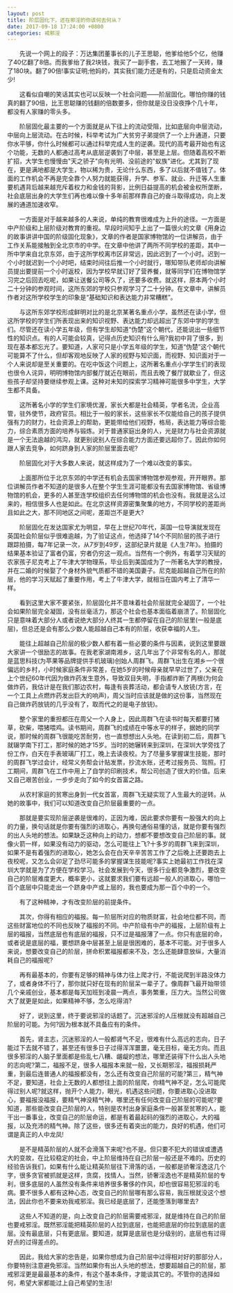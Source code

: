 ```yaml
---
layout: post
title: 阶层固化下，还在邪淫的你该何去何从？
date: 2017-09-18 17:24:00 +0800
categories: 戒邪淫
---
```


　　先说一个网上的段子：万达集团董事长的儿子王思聪，他爹给他5个亿，他赚了40亿翻了8倍。而我爹绐了我2块钱，我买了一副手套，去工地搬了一天砖，赚了180块。翻了90倍!事实证明;他妈的，其实我们能力还是有的，只是启动资金太少!
　　这看似自嘲的笑话其实也可以反映一个社会问题——阶层固化。哪怕你赚的钱真的翻了90倍，比王思聪赚的钱翻的倍数要多，但你就是没日没夜挣个几十年，都没有人家赚的零头多。
　　阶层固化最主要的一个方面就是从下往上的流动受阻，比如底层向中层流动，中层向上层流动。在古时候，科举考试为广大贫穷子弟提供了一个上升通道，只要你水平够，你什么时候都可以通过科举完成人生的逆袭。现代的高考最开始也有这个功能，无数的人都通过高考从底层逆袭到了中层，甚至是上层。但随着高校不断扩招，大学生也慢慢由"天之骄子"向有光明、没前途的"蚁族"进化。尤其到了现在，更是满地都是大学生，物以稀为贵，无论什么东西，多了以后就不值钱了。体面的工作机会不再是完全靠个人努力就能获得，升学、参军、就业、升迁等人生重要机遇背后越来越充斥着权力和金钱的背影，比例日益提高的机会被金权所垄断，社会底层出身的大学生们再也难以像十多年前那样靠自己的奋斗取得成功，向上发展的通道加速收窄。
　　一方面是对于越来越多的人来说，单纯的教育很难成为上升的途径。一方面是中产阶级和上层阶级对教育的重视。早段时间知乎上出了一篇很火的文章《用身边的故事讲讲中国的阶级固化现象》，文章的作者是国家博物馆的一位讲解员，由于工作关系能接触到全北京市的中学。在文章中他讲了两所不同学校的差距，其中一所中学来自北京东郊，由于这所学校离市区非常远，因此迟到了一个小时。迟到一个小时就迟到一个小时吧，结束时间往后推一个小时就行，哪知带队老师却向讲解员提出要提前一个小时返校，因为学校早就订好了营养餐，就等同学们在博物馆学习完之后回去吃呢，如果让送餐公司等久了，还要多收费。就这样，原本两个小时二十分钟的参观时间，这所东郊的学校只参观学习了二十分钟。在文章中，讲解员作者对这所学校学生的印象是“基础知识和表达能力非常糟糕”。
　　与这所东郊学校形成鲜明对比的是北京某著名重点小学，虽然还在读小学，但这所学校的学生们所表现出来的知识视野、表达能力却远超出了东郊中学的学生们。尽管还在读小学五年级，但有学生却知道“伪楚”这个朝代，还能说出一些细节性的知识点。有的人可能会较真，记得点历史知识有什么用?我初中背了很多，到现在基本都忘光了。要知道，人家可只是小学五年级的学生，知道“伪楚”这个朝代可能算不了什么，但却客观地反映了人家的视野与知识面，而视野、知识面对于一个人来说却是至关重要的。在吃中饭这个问题上，这所著名重点小学学生们的表现也很令人诧异，明明博物馆内部餐厅就近在眼前，而且去晚了餐厅就歇业了，但这些孩子却坚持要继续参观上课。这种对未知的探索学习精神可能很多中学生，大学生都不具备。
　　这所著名小学的学生们家境优渥，家长大都是社会精英，学者名流，企业高管，驻外使节，政府官员。相比于一般的家长，这些家长不仅能给自己的孩子提供强有力的财力，社会资源上的帮助，更能带给他们视野，格局，表达能力等综合能力，综合素质方面的培养与锻炼。对于普通家庭出身的人，光是财力与社会资源就是一个无法逾越的鸿沟，就更别说别人在综合能力方面还要远超你了。因此你如何跟人家去竞争，如何跻身到人家的阶层里面去呢?
　　阶层固化对于大多数人来说，就这样成为了一个难以改变的事实。
　　上面那所位于北京东郊的中学还有机会去国家博物馆参观参观，开开眼界。那位讲解员作者不知道的是很多人在整个学生生涯可能都没有去国家博物馆、省级博物馆的机会，更多的人甚至连学校组织去任何博物馆的机会也没有。我就是这么过来的，相信很多人也是如此。在北京这样资源密集聚集的地方，不同学校的差距尚且如此之大，那不同地区之间呢，差距岂不是更大?
　　阶层固化在发达国家尤为明显，早在上世纪70年代，英国一位导演就发现在英国社会阶层似乎很难逾越，为了验证这点，他选择了14个不同阶层的孩子进行跟踪拍摄，每7年记录一次，从7岁到49岁，这部纪录片就是《人生7年》。拍摄的结果基本验证了富者仍富，穷者仍穷这一观点。当然有一个例外，有着学习天赋的农家孩子尼克考上了牛津大学物理系，毕业后到美国成为了一所著名大学的教授，并在二婚的时候娶了个身材外貌气质都不错的美国妻子。尼克能超越自己所在的阶层，他的学习天赋起了重要作用，考上了牛津大学，就相当在国内考上了清华一样。
　　看到这里大家不要紧张，阶层固化并不意味着社会阶层就完全凝固了，一个社会如果阶层完全凝固，没有丝毫活力，那这个社会也基本面临着崩溃了。阶层固化只是意味着大部分人或者说绝大部分人终其一生都停留在自己的阶层里(一般是底层)，但总还是会有那么少数人能超越自己本有的阶层，收获幸福的人生。
　　能往上超越自己阶层的极少数人都有着一些必要的条件与因素，说到这里要跟大家讲一个很励志的故事。在我老家湖南湘乡，这几年出了个非常有名的人，那就是蓝思科技(为苹果等品牌提供手机玻璃)创始人周群飞。周群飞出生在湘乡一个很偏远的乡村，小时候家庭条件非常差，在她5岁的时候母亲就早早过世了，父亲在上个世纪60年代因为做炸药发生意外，导致双目失明，手指都炸断了两根(为何会做炸药，我估计是在我们那边农村，每逢有丧葬活动，都会请专人放铳(方言，在一个工具上点燃炸药发出巨大的响声)，周父当时应该就是做的这份事，当然现在自己做炸药放铳的几乎没有了，取而代之的是电子放铳)。
　　整个家里的重担都压在周父一个人身上，因此周群飞在读书时每天都要打猪草，砍柴，喂猪喂鸡。读书期间，周群飞的成绩在中等水平的样子，据她的同学说，那时候的周群飞很能吃苦耐劳，也一直想想出人头地。在读到初二后，周群飞就辍学南下打工，那时候的她才15岁。当时的她辗转来到深圳，在深圳大学旁找了份工作，白天在手表玻璃厂打工，晚上去读夜校。为了尽量多掌握谋生技能，那时的周群飞学过会计，经常义务帮会计贴发票，抄流水账，还考过报务员、驾照。打工期间，周群飞在工作中用上了自学的印刷技术，帮公司创造了很大的价值。后来又自己艰苦创业，一步步走向了如今的女首富之路。
　　从农村家庭的贫寒出身到一代女首富，周群飞无疑实现了人生最大的逆转。从她的故事中，我们可以知道改变自己阶层最重要的一点。
　　那就是要实现阶层逆袭是很难的，正因为难，因此要求你要有一股强大的向上的力量，换句话就是你要有强烈的进取心，再换句通俗易懂的话，就是你要有强烈的出人头地的想法。如果缺乏这种向上的动力，想都不要想改变自己阶层的事。就像火箭一样，如果没有动力的驱动，怎么可能往上飞?十多岁的周群飞来到深圳，如果不是有着强烈的进取心，她怎么会在白天辛辛苦苦工作了之后晚上还要跑去上夜校呢，又怎么会卯足了劲尽可能多的掌握谋生技能呢?事实上她最初工作找在深圳大学就是为了方便在学校学习。社会发展到今天，很多行业都竞争激烈，要改变自己的阶层难度更大，概率更小，这就要求我们要有远超一般人的进取心，哪怕一百个底层中只能走出一个跻身中产或上层的，我也要成为那一百个中的一个。
　　有了这种精神，才有改变阶层的前提条件。
　　其次，你得有相应的福报。每一阶层所对应的物质财富，社会地位都不同，而这些财富地位的不同也反映了福报的不同。中产阶级有中产的福报，上层阶级有上层的福报，当然底层也有底层的福报，只不过是福报薄了一点。你只有底层的命，或者说是底层的福，要想跻身中层甚至上层是很困难的，基本不可能。对于很多人来说，想要改变自己的阶层，拼命积累福报都来不及，怎么还能肆意放纵，大量消耗自己的福报呢?
　　再有最基本的，你要有足够的精神与体力往上爬才行，不能说爬到半路没体力了，或者身体不行了，那你就只好在现有的阶层呆一辈子了。像周群飞最开始带领几个亲戚创业，基本都是每天加班到凌晨一两点，事务繁重，压力大。当然公司做大了就更是如此，如果精神不够，怎么吃得消?
　　好了，说到这里，终于要说邪淫的话题了。沉迷邪淫的人压根就没有超越自己阶层的可能。为何?因为根本就不具备应有的条件。
　　首先，肾主志，沉迷邪淫的人一般都肾气不足，很难有什么高远的志向，日子能过下去就不错了，甚至还有很多日子过得浑浑噩噩，毫无目标，毫无方向。而且很多邪淫的人脑子里面都是些乱七八糟、龌龊的想法，哪里还装得下什么出人头地的志向呢?第二，福报不足，很多人福报本来就一般，又长期邪淫，福报损耗严重，到最后连普通人的福报都没有，怎么还有改变自己阶层的可能?第三，精气神不足，要知道，社会上无数的人都想往上面的阶层爬，你精气神不足，怎么可能爬得过别人呢?就这样，抛开个人能力，眼光，机遇这些问题，你要进取心没进取心，要福报没福报，要精气神没精气神，哪里还有任何改变自己阶层的可能呢?要知道，那些能改变自己阶层的人，特别是农村出身家庭条件一般甚至贫寒的人，能干出一番事业，改变自己的阶层命运，都是有着最起码的强烈的进取心，大的福报，以及充沛的精气神。除了这些，很多还有着突出的能力，良好的机遇，他们可谓是真正的人中龙凤!
　　是不是精英阶层的人就不会滑落下来呢?也不是。但只要不犯大的错误或遭遇大的变故，在比较稳定的社会，中上阶层维持在自己阶层一般还是不难的。历史的经验告诉我们，如果有什么能让精英阶层往下滑落的话，一般都是骄奢淫逸这几个字，很多贪官被抓就是这样，贪腐，找情人。当然，骄奢淫逸也不是精英阶层的专利，很多底层的人虽然没有条件来培养很多奢侈的作风，却也很容易犯邪淫的毛病。要不很多人都有这种心态，改变自己的阶层哪有那么容易，我压根就没这个想法，因此你也不要来劝我戒邪淫。我已经是底层了，还能堕落到哪里去?
　　这些人不知道的是，向上改变自己的阶层需要戒邪淫，就是维持在自己的阶层也要戒邪淫。既然邪淫能把精英阶层的人拉到底层，也能把底层的你拉到底层的底层。没有最底层，只有更底层。要知道，就算是底层也是分级别的，底层也有过得好点的过得差点的。
　　因此，我给大家的忠告是，如果你想成为自己阶层中过得相对好的那部分人，你要特别注意避免邪淫。当然如果你有出人头地的想法，想要超越自己的阶层，那戒邪淫更是最最基本的条件，有这个基本条件，才能谈其它的。不管你的选择如何，希望大家都能过上自己希望的生活!